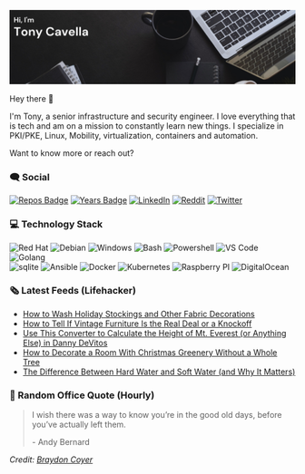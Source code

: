 ![Header Image](./assets/header2.png)

Hey there :wave:

I'm Tony, a senior infrastructure and security engineer. I love everything that is tech and am on a mission to constantly learn new things.  I specialize in PKI/PKE, Linux, Mobility, virtualization, containers and automation. 

Want to know more or reach out? 

### 🗨️ Social
[![Repos Badge](https://badges.pufler.dev/repos/acavella)](https://badges.pufler.dev)
[![Years Badge](https://badges.pufler.dev/years/acavella)](https://badges.pufler.dev)
[![LinkedIn](https://img.shields.io/badge/-LinkedIn-0A66C2?logo=linkedin&logoColor=white)](https://www.linkedin.com/in/cavella/)
[![Reddit](https://img.shields.io/badge/-Reddit-FF4500?logo=Reddit&logoColor=white)](https://www.reddit.com/user/acavella)
[![Twitter](https://img.shields.io/badge/-Twitter-1DA1F2?logo=twitter&logoColor=white)](https://twitter.com/s0lution_)

### 💻 Technology Stack
![Red Hat](https://img.shields.io/badge/OS-Red%20Hat-informational?style=flat&logo=redhat&logoColor=white&color=2bbc8a)
![Debian](https://img.shields.io/badge/OS-Debian-informational?style=flat&logo=Debian&logoColor=white&color=2bbc8a)
![Windows](https://img.shields.io/badge/OS-Windows-informational?style=flat&logo=Windows&logoColor=white&color=2bbc8a)
![Bash](https://img.shields.io/badge/Shell-Bash-informational?style=flat&logo=Bash&logoColor=white&color=2bbc8a)
![Powershell](https://img.shields.io/badge/Shell-Powershell-informational?style=flat&logo=Powershell&logoColor=white&color=2bbc8a)
![VS Code](https://img.shields.io/badge/Editor-VS%20Code-informational?style=flat&logo=visualstudiocode&logoColor=white&color=2bbc8a)
![Golang](https://img.shields.io/badge/Code-Golang-informational?style=flat&logo=Go&logoColor=white&color=2bbc8a)\
![sqlite](https://img.shields.io/badge/Tools-sqlite-informational?style=flat&logo=sqlite&logoColor=white&color=2bbc8a)
![Ansible](https://img.shields.io/badge/Tools-Ansible-informational?style=flat&logo=Ansible&logoColor=white&color=2bbc8a)
![Docker](https://img.shields.io/badge/Tools-Docker-informational?style=flat&logo=Docker&logoColor=white&color=2bbc8a)
![Kubernetes](https://img.shields.io/badge/Tools-Kubernetes-informational?style=flat&logo=Kubernetes&logoColor=white&color=2bbc8a)
![Raspberry PI](https://img.shields.io/badge/Stack-Raspberry%20PI-informational?style=flat&logo=raspberrypi&logoColor=white&color=2bbc8a)
![DigitalOcean](https://img.shields.io/badge/Stack-DigitalOcean-informational?style=flat&logo=DigitalOcean&logoColor=white&color=2bbc8a)

### 🗞️ Latest Feeds (Lifehacker)
<!-- BLOG-POST-LIST:START -->
- [How to Wash Holiday Stockings and Other Fabric Decorations](https://lifehacker.com/how-to-wash-holiday-stockings-and-other-fabric-decorati-1848124966)
- [How to Tell If Vintage Furniture Is the Real Deal or a Knockoff](https://lifehacker.com/how-to-tell-if-vintage-furniture-is-the-real-deal-or-a-1848124958)
- [Use This Converter to Calculate the Height of Mt. Everest &lpar;or Anything Else&rpar; in Danny DeVitos](https://lifehacker.com/use-this-converter-to-calculate-the-height-of-mt-evere-1848124951)
- [How to Decorate a Room With Christmas Greenery Without a Whole Tree](https://lifehacker.com/how-to-decorate-a-room-with-christmas-greenery-without-1848122659)
- [The Difference Between Hard Water and Soft Water &lpar;and Why It Matters&rpar;](https://lifehacker.com/the-difference-between-hard-water-and-soft-water-and-w-1848122651)
<!-- BLOG-POST-LIST:END --> 

### 📢 Random Office Quote (Hourly)
> <p>I wish there was a way to know you’re in the good old days, before you’ve actually left them.</p>
> <p>- Andy Bernard</p>

*Credit: [Braydon Coyer](https://github.com/braydoncoyer/braydoncoyer)*
